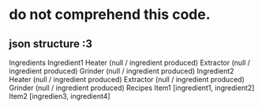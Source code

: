 # do not comprehend this code.

## json structure :3

Ingredients
  Ingredient1
    Heater (null / ingredient produced)
    Extractor (null / ingredient produced)
    Grinder (null / ingredient produced)
  Ingredient2
    Heater (null / ingredient produced)
    Extractor (null / ingredient produced)
    Grinder (null / ingredient produced)
Recipes
  Item1
    [ingredient1, ingredient2]
  Item2
    [ingredien3, ingredient4]
    
